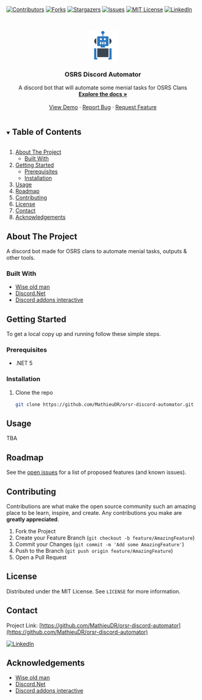 <!--
*** Thanks for checking out the Best-README-Template. If you have a suggestion
*** that would make this better, please fork the repo and create a pull request
*** or simply open an issue with the tag "enhancement".
*** Thanks again! Now go create something AMAZING! :D
***
***
***
*** To avoid retyping too much info. Do a search and replace for the following:
*** MathieuDR, orsr-discord-automator, twitter_handle, email, OSRS Discord Automator, A discord bot that will automate some menial tasks for OSRS Clans
-->



<!-- PROJECT SHIELDS -->
<!--
*** I'm using markdown "reference style" links for readability.
*** Reference links are enclosed in brackets [ ] instead of parentheses ( ).
*** See the bottom of this document for the declaration of the reference variables
*** for contributors-url, forks-url, etc. This is an optional, concise syntax you may use.
*** https://www.markdownguide.org/basic-syntax/#reference-style-links
-->

[![Contributors][contributors-shield]][contributors-url]
[![Forks][forks-shield]][forks-url]
[![Stargazers][stars-shield]][stars-url]
[![Issues][issues-shield]][issues-url]
[![MIT License][license-shield]][license-url]
[![LinkedIn][linkedin-shield]][linkedin-url]



<!-- PROJECT LOGO -->
<br />
<p align="center">
  <a href="https://github.com/MathieuDR/orsr-discord-automator">
    <img src="images/logo.png" alt="Logo" width="80" height="80">
  </a>

<h3 align="center">OSRS Discord Automator</h3>
  <p align="center">
    A discord bot that will automate some menial tasks for OSRS Clans
    <br />
    <a href="https://github.com/MathieuDR/orsr-discord-automator"><strong>Explore the docs »</strong></a>
    <br />
    <br />
    <a href="https://github.com/MathieuDR/orsr-discord-automator">View Demo</a>
    ·
    <a href="https://github.com/MathieuDR/orsr-discord-automator/issues">Report Bug</a>
    ·
    <a href="https://github.com/MathieuDR/orsr-discord-automator/issues">Request Feature</a>
  </p>
</p>



<!-- TABLE OF CONTENTS -->
<details open="open">
  <summary><h2 style="display: inline-block">Table of Contents</h2></summary>
  <ol>
    <li>
      <a href="#about-the-project">About The Project</a>
      <ul>
        <li><a href="#built-with">Built With</a></li>
      </ul>
    </li>
    <li>
      <a href="#getting-started">Getting Started</a>
      <ul>
        <li><a href="#prerequisites">Prerequisites</a></li>
        <li><a href="#installation">Installation</a></li>
      </ul>
    </li>
    <li><a href="#usage">Usage</a></li>
    <li><a href="#roadmap">Roadmap</a></li>
    <li><a href="#contributing">Contributing</a></li>
    <li><a href="#license">License</a></li>
    <li><a href="#contact">Contact</a></li>
    <li><a href="#acknowledgements">Acknowledgements</a></li>
  </ol>
</details>



<!-- ABOUT THE PROJECT -->
## About The Project

A discord bot made for OSRS clans to automate menial tasks, outputs & other tools.

### Built With

* [Wise old man](https://github.com/wise-old-man/wise-old-man)
* [Discord.Net](https://github.com/discord-net/Discord.Net)
* [Discord addons interactive](https://github.com/foxbot/Discord.Addons.Interactive)



<!-- GETTING STARTED -->
## Getting Started

To get a local copy up and running follow these simple steps.

### Prerequisites

* .NET 5 

### Installation

1. Clone the repo
   ```sh
   git clone https://github.com/MathieuDR/orsr-discord-automator.git
   ```

<!-- USAGE EXAMPLES -->
## Usage

TBA

<!-- ROADMAP -->
## Roadmap

See the [open issues](https://github.com/MathieuDR/orsr-discord-automator/issues) for a list of proposed features (and known issues).


<!-- CONTRIBUTING -->
## Contributing

Contributions are what make the open source community such an amazing place to be learn, inspire, and create. Any contributions you make are **greatly appreciated**.

1. Fork the Project
2. Create your Feature Branch (`git checkout -b feature/AmazingFeature`)
3. Commit your Changes (`git commit -m 'Add some AmazingFeature'`)
4. Push to the Branch (`git push origin feature/AmazingFeature`)
5. Open a Pull Request

<!-- LICENSE -->
## License

Distributed under the MIT License. See `LICENSE` for more information.



<!-- CONTACT -->
## Contact

Project Link: [https://github.com/MathieuDR/orsr-discord-automator](https://github.com/MathieuDR/orsr-discord-automator)

[![LinkedIn][linkedin-shield]][linkedin-url]

<!-- ACKNOWLEDGEMENTS -->
## Acknowledgements

* [Wise old man](https://github.com/wise-old-man/wise-old-man)
* [Discord.Net](https://github.com/discord-net/Discord.Net)
* [Discord addons interactive](https://github.com/foxbot/Discord.Addons.Interactive)





<!-- MARKDOWN LINKS & IMAGES -->
<!-- https://www.markdownguide.org/basic-syntax/#reference-style-links -->
[contributors-shield]: https://img.shields.io/github/contributors/MathieuDR/orsr-discord-automator.svg?style=for-the-badge
[contributors-url]: https://github.com/MathieuDR/orsr-discord-automator/graphs/contributors
[forks-shield]: https://img.shields.io/github/forks/MathieuDR/orsr-discord-automator.svg?style=for-the-badge
[forks-url]: https://github.com/MathieuDR/orsr-discord-automator/network/members
[stars-shield]: https://img.shields.io/github/stars/MathieuDR/orsr-discord-automator.svg?style=for-the-badge
[stars-url]: https://github.com/MathieuDR/orsr-discord-automator/stargazers
[issues-shield]: https://img.shields.io/github/issues/MathieuDR/orsr-discord-automator.svg?style=for-the-badge
[issues-url]: https://github.com/MathieuDR/orsr-discord-automator/issues
[license-shield]: https://img.shields.io/github/license/MathieuDR/orsr-discord-automator.svg?style=for-the-badge
[license-url]: https://github.com/MathieuDR/orsr-discord-automator/blob/master/LICENSE.txt
[linkedin-shield]: https://img.shields.io/badge/-LinkedIn-black.svg?style=for-the-badge&logo=linkedin&colorB=555
[linkedin-url]: https://linkedin.com/in/mathieuderaedt